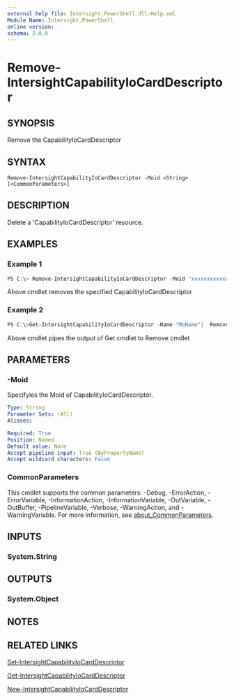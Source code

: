 ```yaml
---
external help file: Intersight.PowerShell.dll-Help.xml
Module Name: Intersight.PowerShell
online version:
schema: 2.0.0
---
```


# Remove-IntersightCapabilityIoCardDescriptor

## SYNOPSIS
Remove the CapabilityIoCardDescriptor

## SYNTAX

```
Remove-IntersightCapabilityIoCardDescriptor -Moid <String> [<CommonParameters>]
```

## DESCRIPTION
Delete a &apos;CapabilityIoCardDescriptor&apos; resource.

## EXAMPLES

### Example 1
```powershell
PS C:\> Remove-IntersightCapabilityIoCardDescriptor -Moid "xxxxxxxxxxxxxxxxxxxxxxxxxxx"
```
Above cmdlet removes the specified CapabilityIoCardDescriptor 

### Example 2
```powershell
PS C:\>Get-IntersightCapabilityIoCardDescriptor -Name "MoName"|  Remove-IntersightCapabilityIoCardDescriptor
```
Above cmdlet pipes the output of Get cmdlet to Remove cmdlet

## PARAMETERS

### -Moid
Specifyies the Moid of CapabilityIoCardDescriptor.

```yaml
Type: String
Parameter Sets: (All)
Aliases:

Required: True
Position: Named
Default value: None
Accept pipeline input: True (ByPropertyName)
Accept wildcard characters: False
```

### CommonParameters
This cmdlet supports the common parameters: -Debug, -ErrorAction, -ErrorVariable, -InformationAction, -InformationVariable, -OutVariable, -OutBuffer, -PipelineVariable, -Verbose, -WarningAction, and -WarningVariable. For more information, see [about_CommonParameters](http://go.microsoft.com/fwlink/?LinkID=113216).

## INPUTS

### System.String

## OUTPUTS

### System.Object
## NOTES

## RELATED LINKS

[Set-IntersightCapabilityIoCardDescriptor](./Set-IntersightCapabilityIoCardDescriptor.md)

[Get-IntersightCapabilityIoCardDescriptor](./Get-IntersightCapabilityIoCardDescriptor.md)

[New-IntersightCapabilityIoCardDescriptor](./New-IntersightCapabilityIoCardDescriptor.md)

